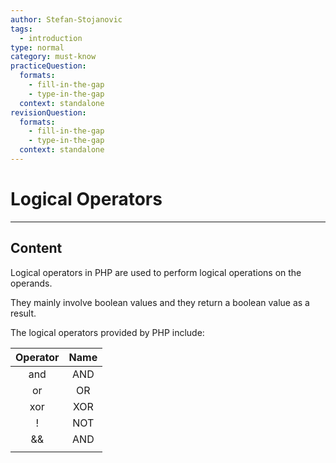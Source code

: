 ```yaml
---
author: Stefan-Stojanovic
tags:
  - introduction
type: normal
category: must-know
practiceQuestion:
  formats:
    - fill-in-the-gap
    - type-in-the-gap
  context: standalone
revisionQuestion:
  formats:
    - fill-in-the-gap
    - type-in-the-gap
  context: standalone
---
```


# Logical Operators

---

## Content

Logical operators in PHP are used to perform logical operations on the operands.

They mainly involve boolean values and they return a boolean value as a result.

The logical operators provided by PHP include:

| Operator | Name |
|:--------:|:----:|
|    and   |  AND |
|    or    |  OR  |
|    xor   |  XOR |
|     !    |  NOT |
|    &&    |  AND |
|    ||    |  OR  |

